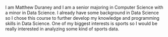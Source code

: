 I am Matthew Duraney and I am a senior majoring in Computer Science with a minor in Data Science. I already have some background in Data Science so I chose this course to further develop my knowledge and programming skills in Data Science. One of my biggest interests is sports so I would be really interested in analyzing some kind of sports data.
